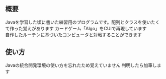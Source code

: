 ## 概要
Javaを学習した頃に書いた練習用のプログラムです。配列とクラスを使いたくて作った覚えがあります
カードゲーム「Algo」をCUIで再現しています  
自作したルーチンに基づいたコンピュータと対戦することができます

## 使い方
Javaの統合開発環境の使い方を忘れたため覚えていません
判明したら加筆します
